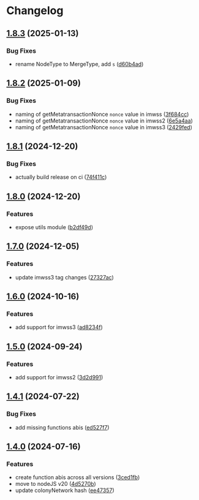 # Changelog

## [1.8.3](https://github.com/JoinColony/abis/compare/v1.8.2...v1.8.3) (2025-01-13)


### Bug Fixes

* rename NodeType to MergeType, add `s` ([d60b4ad](https://github.com/JoinColony/abis/commit/d60b4adf630e2774d6cbc05d07b89d743ec2932f))

## [1.8.2](https://github.com/JoinColony/abis/compare/v1.8.1...v1.8.2) (2025-01-09)


### Bug Fixes

* naming of getMetatransactionNonce `nonce` value in imwss ([3f684cc](https://github.com/JoinColony/abis/commit/3f684cc43ca7c6d80042586c5704d6255218206c))
* naming of getMetatransactionNonce `nonce` value in imwss2 ([6e5a4aa](https://github.com/JoinColony/abis/commit/6e5a4aadb7918c3412fd6a43756c88b123b663ef))
* naming of getMetatransactionNonce `nonce` value in imwss3 ([2429fed](https://github.com/JoinColony/abis/commit/2429fedc473b5c8fac1af4a5e186305b7955d167))

## [1.8.1](https://github.com/JoinColony/abis/compare/v1.8.0...v1.8.1) (2024-12-20)


### Bug Fixes

* actually build release on ci ([74f411c](https://github.com/JoinColony/abis/commit/74f411cf901fc187adbcdd663a553661b004e8c0))

## [1.8.0](https://github.com/JoinColony/abis/compare/v1.7.0...v1.8.0) (2024-12-20)


### Features

* expose utils module ([b2df49d](https://github.com/JoinColony/abis/commit/b2df49d64586d18a47fdaa799b018147a6ab374d))

## [1.7.0](https://github.com/JoinColony/abis/compare/v1.6.0...v1.7.0) (2024-12-05)


### Features

* update imwss3 tag changes ([27327ac](https://github.com/JoinColony/abis/commit/27327acd286256511491b535e643a92e3aaa88d5))

## [1.6.0](https://github.com/JoinColony/abis/compare/v1.5.0...v1.6.0) (2024-10-16)


### Features

* add support for imwss3 ([ad8234f](https://github.com/JoinColony/abis/commit/ad8234f5e26a547bd8674ca46585b6a2108d0dbd))

## [1.5.0](https://github.com/JoinColony/abis/compare/v1.4.1...v1.5.0) (2024-09-24)


### Features

* add support for imwss2 ([3d2d991](https://github.com/JoinColony/abis/commit/3d2d991545742c119343d043f5a5167e83240a70))

## [1.4.1](https://github.com/JoinColony/abis/compare/v1.4.0...v1.4.1) (2024-07-22)


### Bug Fixes

* add missing functions abis ([ed527f7](https://github.com/JoinColony/abis/commit/ed527f7bc672ad59051b0ed0cbe05856262760a7))

## [1.4.0](https://github.com/JoinColony/abis/compare/v1.3.0...v1.4.0) (2024-07-16)


### Features

* create function abis across all versions ([3ced1fb](https://github.com/JoinColony/abis/commit/3ced1fb3a3faf3ba71c53dc0cf69b2ee75ba83d9))
* move to nodeJS v20 ([4d5270b](https://github.com/JoinColony/abis/commit/4d5270b7f20754488a6b1fa43cdbf7cdc81b653c))
* update colonyNetwork hash ([ee47357](https://github.com/JoinColony/abis/commit/ee4735752230052f9ae9f253edfbed55af32a14b))
